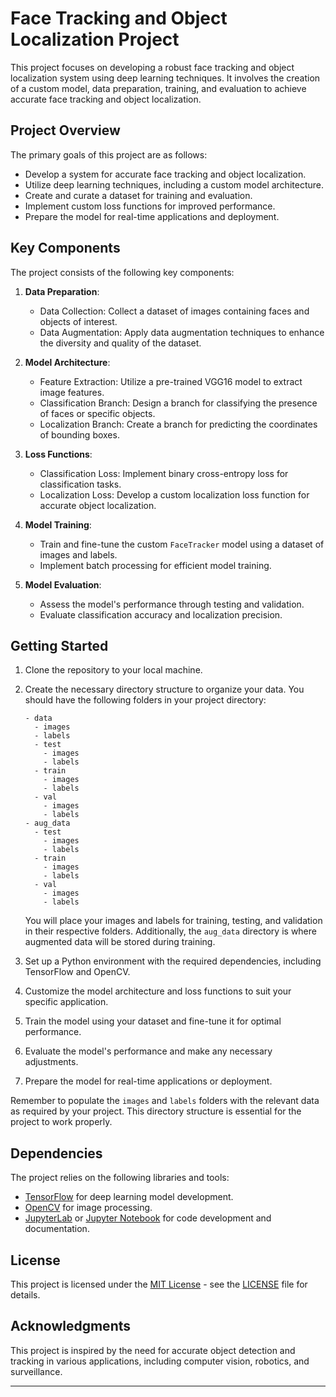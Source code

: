# Face Tracking and Object Localization Project

This project focuses on developing a robust face tracking and object localization system using deep learning techniques. It involves the creation of a custom model, data preparation, training, and evaluation to achieve accurate face tracking and object localization.

## Project Overview

The primary goals of this project are as follows:

- Develop a system for accurate face tracking and object localization.
- Utilize deep learning techniques, including a custom model architecture.
- Create and curate a dataset for training and evaluation.
- Implement custom loss functions for improved performance.
- Prepare the model for real-time applications and deployment.

## Key Components

The project consists of the following key components:

1. **Data Preparation**:
   - Data Collection: Collect a dataset of images containing faces and objects of interest.
   - Data Augmentation: Apply data augmentation techniques to enhance the diversity and quality of the dataset.

2. **Model Architecture**:
   - Feature Extraction: Utilize a pre-trained VGG16 model to extract image features.
   - Classification Branch: Design a branch for classifying the presence of faces or specific objects.
   - Localization Branch: Create a branch for predicting the coordinates of bounding boxes.

3. **Loss Functions**:
   - Classification Loss: Implement binary cross-entropy loss for classification tasks.
   - Localization Loss: Develop a custom localization loss function for accurate object localization.

4. **Model Training**:
   - Train and fine-tune the custom `FaceTracker` model using a dataset of images and labels.
   - Implement batch processing for efficient model training.
   
5. **Model Evaluation**:
   - Assess the model's performance through testing and validation.
   - Evaluate classification accuracy and localization precision.

## Getting Started

1. Clone the repository to your local machine.

2. Create the necessary directory structure to organize your data. You should have the following folders in your project directory:

    ```
    - data
      - images
      - labels
      - test
        - images
        - labels
      - train
        - images
        - labels
      - val
        - images
        - labels
    - aug_data
      - test
        - images
        - labels
      - train
        - images
        - labels
      - val
        - images
        - labels
    ```

   You will place your images and labels for training, testing, and validation in their respective folders. Additionally, the `aug_data` directory is where augmented data will be stored during training.

3. Set up a Python environment with the required dependencies, including TensorFlow and OpenCV.

4. Customize the model architecture and loss functions to suit your specific application.

5. Train the model using your dataset and fine-tune it for optimal performance.

6. Evaluate the model's performance and make any necessary adjustments.

7. Prepare the model for real-time applications or deployment.

Remember to populate the `images` and `labels` folders with the relevant data as required by your project. This directory structure is essential for the project to work properly.


## Dependencies

The project relies on the following libraries and tools:

- [TensorFlow](https://www.tensorflow.org) for deep learning model development.
- [OpenCV](https://opencv.org) for image processing.
- [JupyterLab](https://jupyter.org) or [Jupyter Notebook](https://jupyter.org) for code development and documentation.

## License

This project is licensed under the [MIT License](LICENSE) - see the [LICENSE](LICENSE) file for details.

## Acknowledgments

This project is inspired by the need for accurate object detection and tracking in various applications, including computer vision, robotics, and surveillance.

---


